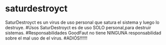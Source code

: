# saturdestroyct
SaturDestroyct es un virus de uso personal que satura el sistema y luego lo destruye.
#Usos
SaturDestroyct es de uso SOLO personal,para destruir sistemas.
#Responsabilidades
GoodFaut no tiene NINGUNA responsabilidad sobre el mal uso de el virus.
#ADIÓS!!!!!!
